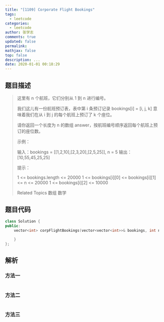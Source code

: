 ```yaml
---
title: "[1109] Corporate Flight Bookings"
tags:
  - leetcode
categories:
  - leetcode
author: 张学志
comments: true
updated: false
permalink:
mathjax: false
top: false
description: ...
date: 2020-01-01 00:18:29
---
```


## 题目描述

> 这里有 n 个航班，它们分别从 1 到 n 进行编号。 
> 
> 我们这儿有一份航班预订表，表中第 i 条预订记录 bookings[i] = [i, j, k] 意味着我们在从 i 到 j 的每个航班上预订了 k 个座位。 
> 
> 请你返回一个长度为 n 的数组 answer，按航班编号顺序返回每个航班上预订的座位数。 
> 
> 
> 
> 示例： 
> 
> 输入：bookings = [[1,2,10],[2,3,20],[2,5,25]], n = 5
> 输出：[10,55,45,25,25]
> 
> 
> 
> 
> 提示： 
> 
> 
> 1 <= bookings.length <= 20000 
> 1 <= bookings[i][0] <= bookings[i][1] <= n <= 20000 
> 1 <= bookings[i][2] <= 10000 
> 
> Related Topics 数组 数学

## 题目代码

```cpp
class Solution {
public:
    vector<int> corpFlightBookings(vector<vector<int>>& bookings, int n) {
        
    }
};
```

## 解析

### 方法一

```cpp

```

### 方法二

```cpp

```

### 方法三

```cpp

```

